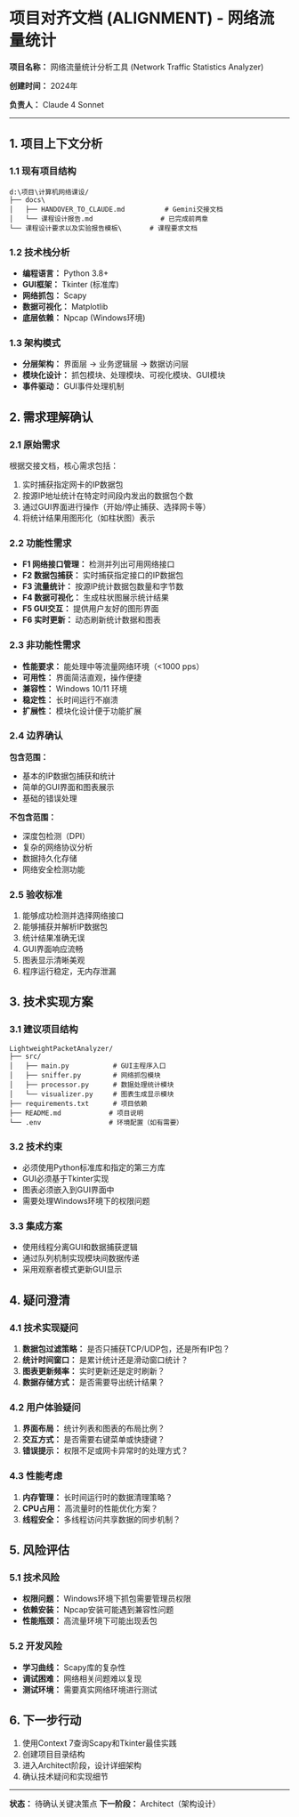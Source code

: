 # 项目对齐文档 (ALIGNMENT) - 网络流量统计

**项目名称：** 网络流量统计分析工具 (Network Traffic Statistics Analyzer)

**创建时间：** 2024年

**负责人：** Claude 4 Sonnet

---

## 1. 项目上下文分析

### 1.1 现有项目结构
```
d:\项目\计算机网络课设/
├── docs\
│   ├── HANDOVER_TO_CLAUDE.md          # Gemini交接文档
│   └── 课程设计报告.md                 # 已完成前两章
└── 课程设计要求以及实验报告模板\       # 课程要求文档
```

### 1.2 技术栈分析
- **编程语言：** Python 3.8+
- **GUI框架：** Tkinter (标准库)
- **网络抓包：** Scapy
- **数据可视化：** Matplotlib
- **底层依赖：** Npcap (Windows环境)

### 1.3 架构模式
- **分层架构：** 界面层 → 业务逻辑层 → 数据访问层
- **模块化设计：** 抓包模块、处理模块、可视化模块、GUI模块
- **事件驱动：** GUI事件处理机制

## 2. 需求理解确认

### 2.1 原始需求
根据交接文档，核心需求包括：
1. 实时捕获指定网卡的IP数据包
2. 按源IP地址统计在特定时间段内发出的数据包个数
3. 通过GUI界面进行操作（开始/停止捕获、选择网卡等）
4. 将统计结果用图形化（如柱状图）表示

### 2.2 功能性需求
- **F1 网络接口管理：** 检测并列出可用网络接口
- **F2 数据包捕获：** 实时捕获指定接口的IP数据包
- **F3 流量统计：** 按源IP统计数据包数量和字节数
- **F4 数据可视化：** 生成柱状图展示统计结果
- **F5 GUI交互：** 提供用户友好的图形界面
- **F6 实时更新：** 动态刷新统计数据和图表

### 2.3 非功能性需求
- **性能要求：** 能处理中等流量网络环境（<1000 pps）
- **可用性：** 界面简洁直观，操作便捷
- **兼容性：** Windows 10/11 环境
- **稳定性：** 长时间运行不崩溃
- **扩展性：** 模块化设计便于功能扩展

### 2.4 边界确认
**包含范围：**
- 基本的IP数据包捕获和统计
- 简单的GUI界面和图表展示
- 基础的错误处理

**不包含范围：**
- 深度包检测（DPI）
- 复杂的网络协议分析
- 数据持久化存储
- 网络安全检测功能

### 2.5 验收标准
1. 能够成功检测并选择网络接口
2. 能够捕获并解析IP数据包
3. 统计结果准确无误
4. GUI界面响应流畅
5. 图表显示清晰美观
6. 程序运行稳定，无内存泄漏

## 3. 技术实现方案

### 3.1 建议项目结构
```
LightweightPacketAnalyzer/
├── src/
│   ├── main.py           # GUI主程序入口
│   ├── sniffer.py        # 网络抓包模块
│   ├── processor.py      # 数据处理统计模块
│   └── visualizer.py     # 图表生成显示模块
├── requirements.txt      # 项目依赖
├── README.md            # 项目说明
└── .env                 # 环境配置（如有需要）
```

### 3.2 技术约束
- 必须使用Python标准库和指定的第三方库
- GUI必须基于Tkinter实现
- 图表必须嵌入到GUI界面中
- 需要处理Windows环境下的权限问题

### 3.3 集成方案
- 使用线程分离GUI和数据捕获逻辑
- 通过队列机制实现模块间数据传递
- 采用观察者模式更新GUI显示

## 4. 疑问澄清

### 4.1 技术实现疑问
1. **数据包过滤策略：** 是否只捕获TCP/UDP包，还是所有IP包？
2. **统计时间窗口：** 是累计统计还是滑动窗口统计？
3. **图表更新频率：** 实时更新还是定时刷新？
4. **数据存储方式：** 是否需要导出统计结果？

### 4.2 用户体验疑问
1. **界面布局：** 统计列表和图表的布局比例？
2. **交互方式：** 是否需要右键菜单或快捷键？
3. **错误提示：** 权限不足或网卡异常时的处理方式？

### 4.3 性能考虑
1. **内存管理：** 长时间运行时的数据清理策略？
2. **CPU占用：** 高流量时的性能优化方案？
3. **线程安全：** 多线程访问共享数据的同步机制？

## 5. 风险评估

### 5.1 技术风险
- **权限问题：** Windows环境下抓包需要管理员权限
- **依赖安装：** Npcap安装可能遇到兼容性问题
- **性能瓶颈：** 高流量环境下可能出现丢包

### 5.2 开发风险
- **学习曲线：** Scapy库的复杂性
- **调试困难：** 网络相关问题难以复现
- **测试环境：** 需要真实网络环境进行测试

## 6. 下一步行动

1. 使用Context 7查询Scapy和Tkinter最佳实践
2. 创建项目目录结构
3. 进入Architect阶段，设计详细架构
4. 确认技术疑问和实现细节

---

**状态：** 待确认关键决策点
**下一阶段：** Architect（架构设计）